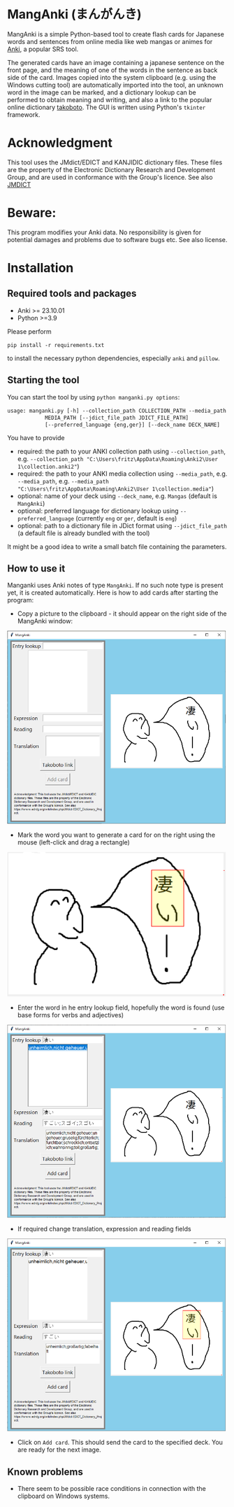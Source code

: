 # MangAnki (まんがんき)

MangAnki is a simple Python-based tool to create flash cards for Japanese words and sentences from online media
like web mangas or animes for [Anki](https://apps.ankiweb.net/), a popular SRS tool.

The generated cards have an image containing a japanese sentence on the front page,
and the meaning of one of the words in the sentence as back side of the card. 
Images copied into the system clipboard (e.g. using the Windows cutting tool) are automatically
imported into the tool, an unknown word in the image can be marked, and a dictionary 
lookup can be performed to obtain meaning and writing, and also a link to the popular 
online dictionary [takoboto](https://apps.takoboto.jp/). The GUI is written using Python's `tkinter` framework.

# Acknowledgment
This tool uses the JMdict/EDICT and KANJIDIC dictionary files. These files are the property of the Electronic Dictionary Research and Development Group, and are used in conformance with the Group's licence. See also [JMDICT](https://www.edrdg.org/wiki/index.php/JMdict-EDICT_Dictionary_Project )

# Beware:
This program modifies your Anki data. No responsibility is given for potential damages and problems due to software bugs etc. See also license.

# Installation 

## Required tools and packages
- Anki >= 23.10.01
- Python >=3.9

Please perform 
    
    pip install -r requirements.txt

to install the necessary python dependencies, especially `anki` and `pillow`.

## Starting the tool

You can start the tool by using `python manganki.py options`:

    usage: manganki.py [-h] --collection_path COLLECTION_PATH --media_path
                MEDIA_PATH [--jdict_file_path JDICT_FILE_PATH]
                [--preferred_language {eng,ger}] [--deck_name DECK_NAME]



You have to provide
- required: the path to your ANKI collection path using `--collection_path`, e.g. `--collection_path "C:\Users\fritz\AppData\Roaming\Anki2\User 1\collection.anki2"`)
- required: the path to your ANKI media collection using `--media_path`, e.g. `--media_path`, e.g. `--media_path "C:\Users\fritz\AppData\Roaming\Anki2\User 1\collection.media"`)
- optional: name of your deck using `--deck_name`, e.g. `Mangas` (default is `MangAnki`)
- optional: preferred language for dictionary lookup using `--preferred_language` (currently `eng` or `ger`, default is `eng`) 
- optional: path to a dictionary file in JDict format using `--jdict_file_path` (a default file is already bundled with the tool) 

It might be a good idea to write a small batch file containing the parameters.

## How to use it
Manganki uses Anki notes of type `MangAnki`. If no such note type is present yet, it is created automatically.
Here is how to add cards after starting the program:

- Copy a picture to the clipboard - it should appear on the right side of the MangAnki window:

<img src="images/readme1.png" width="500">

- Mark the word you want to generate a card for on the right using the mouse (left-click and drag a rectangle)

<img src="images/readme2.png" width="500">

- Enter the word in he entry lookup field, hopefully the word is found (use base forms for verbs and adjectives)

<img src="images/readme3.png" width="500">

- If required change translation, expression and reading fields

<img src="images/readme4.png" width="500">

- Click on ```Add card```. This should send the card to the specified deck. You are ready for the next image.


## Known problems
- There seem to be possible race conditions in connection with the clipboard on Windows systems.